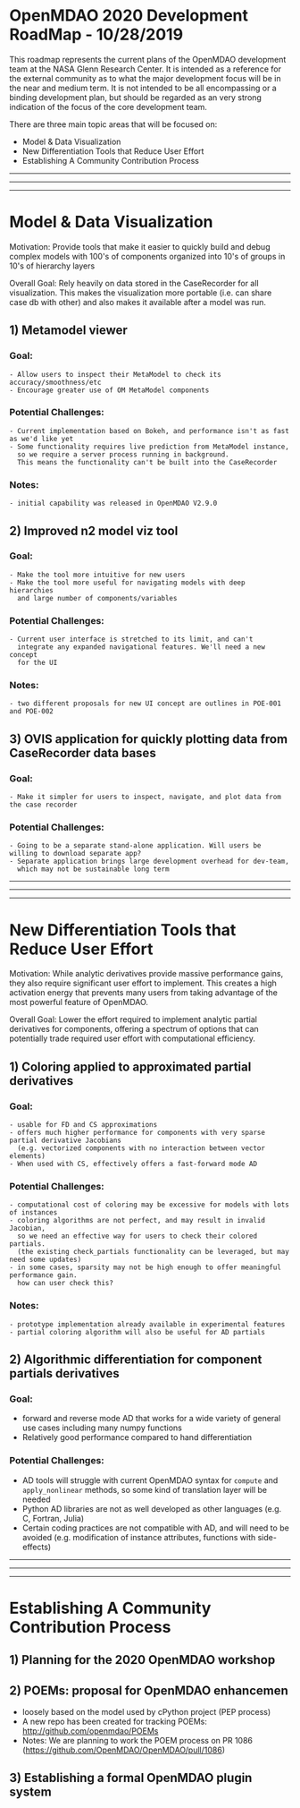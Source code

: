 OpenMDAO 2020 Development RoadMap - 10/28/2019
=============================================

This roadmap represents the current plans of the OpenMDAO development team at the NASA Glenn Research Center. 
It is intended as a reference for the external community as to what the major development focus will be in the near and medium term.
It is not intended to be all encompassing or a binding development plan, 
but should be regarded as an very strong indication of the focus of the core development team. 

There are three main topic areas that will be focused on: 
- Model & Data Visualization 
- New Differentiation Tools that Reduce User Effort
- Establishing A Community Contribution Process


----------------------------------------------
----------------------------------------------
----------------------------------------------
# Model & Data Visualization 

Motivation: Provide tools that make it easier to quickly build and debug complex 
models with 100's of components organized into 10's of groups in 10's of hierarchy layers

Overall Goal: Rely heavily on data stored in the CaseRecorder for all visualization. 
This makes the visualization more portable (i.e. can share case db with other) and 
also makes it available after a model was run. 

## 1) Metamodel viewer   

### Goal:
    - Allow users to inspect their MetaModel to check its accuracy/smoothness/etc 
    - Encourage greater use of OM MetaModel components 

### Potential Challenges:
    - Current implementation based on Bokeh, and performance isn't as fast as we'd like yet 
    - Some functionality requires live prediction from MetaModel instance, 
      so we require a server process running in background. 
      This means the functionality can't be built into the CaseRecorder

### Notes: 
    - initial capability was released in OpenMDAO V2.9.0


## 2) Improved n2 model viz tool  
### Goal:
    - Make the tool more intuitive for new users 
    - Make the tool more useful for navigating models with deep hierarchies 
      and large number of components/variables 

### Potential Challenges:
    - Current user interface is stretched to its limit, and can't 
      integrate any expanded navigational features. We'll need a new concept 
      for the UI 

### Notes:
    - two different proposals for new UI concept are outlines in POE-001 and POE-002

## 3) OVIS application for quickly plotting data from CaseRecorder data bases
### Goal: 
    - Make it simpler for users to inspect, navigate, and plot data from the case recorder 

### Potential Challenges: 
    - Going to be a separate stand-alone application. Will users be willing to download separate app? 
    - Separate application brings large development overhead for dev-team, 
      which may not be sustainable long term

----------------------------------------------
----------------------------------------------
----------------------------------------------
# New Differentiation Tools that Reduce User Effort

Motivation: While analytic derivatives provide massive performance gains, 
they also require significant user effort to implement. 
This creates a high activation energy that prevents many users from taking advantage of the most powerful feature of OpenMDAO. 

Overall Goal: Lower the effort required to implement analytic partial derivatives for components, 
offering a spectrum of options that can potentially trade required user effort with computational efficiency. 

## 1) Coloring applied to approximated partial derivatives 
### Goal: 
    - usable for FD and CS approximations 
    - offers much higher performance for components with very sparse partial derivative Jacobians 
      (e.g. vectorized components with no interaction between vector elements)
    - When used with CS, effectively offers a fast-forward mode AD

### Potential Challenges: 
    - computational cost of coloring may be excessive for models with lots of instances 
    - coloring algorithms are not perfect, and may result in invalid Jacobian, 
      so we need an effective way for users to check their colored partials. 
      (the existing check_partials functionality can be leveraged, but may need some updates)
    - in some cases, sparsity may not be high enough to offer meaningful performance gain. 
      how can user check this? 

### Notes: 
    - prototype implementation already available in experimental features 
    - partial coloring algorithm will also be useful for AD partials


## 2) Algorithmic differentiation for component partials derivatives
    
### Goal: 
- forward and reverse mode AD that works for a wide variety of general use cases including many numpy functions 
- Relatively good performance compared to hand differentiation

### Potential Challenges: 
- AD tools will struggle with current OpenMDAO syntax for `compute` and `apply_nonlinear` methods, 
  so some kind of translation layer will be needed
- Python AD libraries are not as well developed as other languages (e.g. C, Fortran, Julia)
- Certain coding practices are not compatible with AD, and will need to be avoided (e.g. modification of instance attributes, functions with side-effects)


----------------------------------------------
----------------------------------------------
----------------------------------------------
# Establishing A Community Contribution Process

## 1) Planning for the 2020 OpenMDAO workshop 


## 2) POEMs: **p**roposal for **O**penMDAO **e**nhance**m**en
- loosely based on the model used by cPython project (PEP process)
- A new repo has been created for tracking POEMs: 
  http://github.com/openmdao/POEMs
- Notes: We are planning to work the POEM process on PR 1086 (https://github.com/OpenMDAO/OpenMDAO/pull/1086)

## 3) Establishing a formal OpenMDAO plugin system

 








